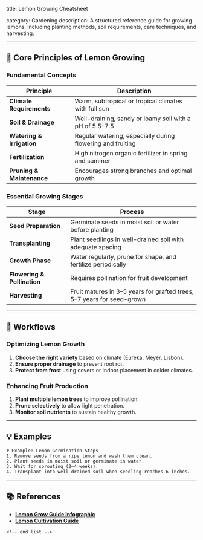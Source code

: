 title: Lemon Growing Cheatsheet

category: Gardening
description: A structured reference guide for growing lemons, including planting methods, soil requirements, care techniques, and harvesting.

---

## 🌿 **Core Principles of Lemon Growing**

### **Fundamental Concepts**

| Principle                       | Description                                                |
| ------------------------------- | ---------------------------------------------------------- |
| **Climate Requirements**  | Warm, subtropical or tropical climates with full sun       |
| **Soil & Drainage**       | Well-draining, sandy or loamy soil with a pH of 5.5–7.5   |
| **Watering & Irrigation** | Regular watering, especially during flowering and fruiting |
| **Fertilization**         | High nitrogen organic fertilizer in spring and summer      |
| **Pruning & Maintenance** | Encourages strong branches and optimal growth              |

### **Essential Growing Stages**

| Stage                             | Process                                                                  |
| --------------------------------- | ------------------------------------------------------------------------ |
| **Seed Preparation**        | Germinate seeds in moist soil or water before planting                   |
| **Transplanting**           | Plant seedlings in well-drained soil with adequate spacing               |
| **Growth Phase**            | Water regularly, prune for shape, and fertilize periodically             |
| **Flowering & Pollination** | Requires pollination for fruit development                               |
| **Harvesting**              | Fruit matures in 3–5 years for grafted trees, 5–7 years for seed-grown |

---

## 🔄 **Workflows**

### **Optimizing Lemon Growth**

1. **Choose the right variety** based on climate (Eureka, Meyer, Lisbon).
2. **Ensure proper drainage** to prevent root rot.
3. **Protect from frost** using covers or indoor placement in colder climates.

### **Enhancing Fruit Production**

1. **Plant multiple lemon trees** to improve pollination.
2. **Prune selectively** to allow light penetration.
3. **Monitor soil nutrients** to sustain healthy growth.

---

## 💡 **Examples**

```plaintext
# Example: Lemon Germination Steps
1. Remove seeds from a ripe lemon and wash them clean.  
2. Plant seeds in moist soil or germinate in water.  
3. Wait for sprouting (2–4 weeks).  
4. Transplant into well-drained soil when seedling reaches 6 inches.  
```

---

## 📚 **References**

- **[Lemon Grow Guide Infographic](https://www.mydraw.com/templates-infographics-lemon-grow-guide-infographic)**
- **[Lemon Cultivation Guide](https://agriguru.in/lemon-cultivation-guide/)**

```
<!-- end list -->
```